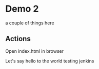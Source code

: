 # Demo 2
a couple of things here

## Actions 

Open index.html in browser

Let's say hello to the world
testing jenkins
